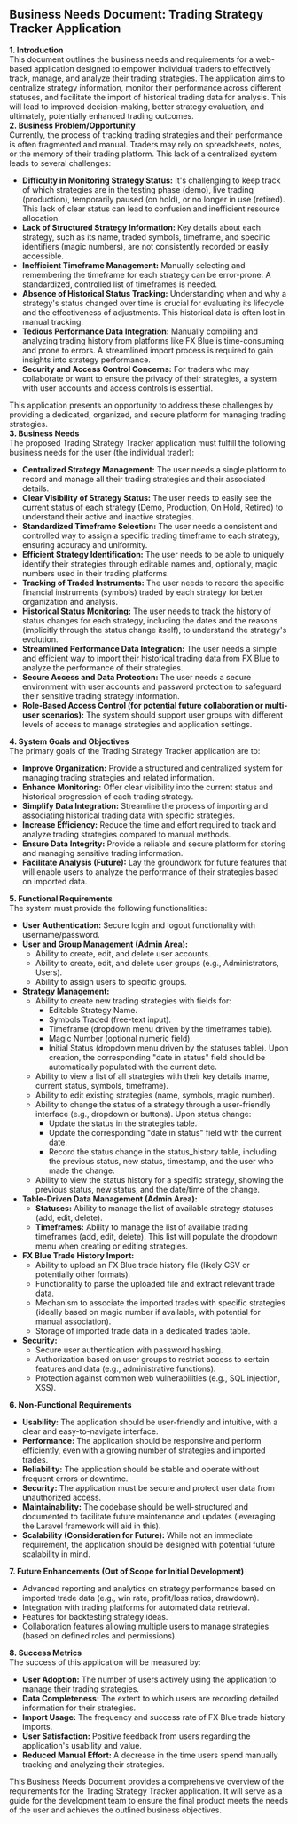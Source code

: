 ## **Business Needs Document: Trading Strategy Tracker Application**

**1\. Introduction**  
This document outlines the business needs and requirements for a web-based application designed to empower individual traders to effectively track, manage, and analyze their trading strategies. The application aims to centralize strategy information, monitor their performance across different statuses, and facilitate the import of historical trading data for analysis. This will lead to improved decision-making, better strategy evaluation, and ultimately, potentially enhanced trading outcomes.  
**2\. Business Problem/Opportunity**  
Currently, the process of tracking trading strategies and their performance is often fragmented and manual. Traders may rely on spreadsheets, notes, or the memory of their trading platform. This lack of a centralized system leads to several challenges:

* **Difficulty in Monitoring Strategy Status:** It's challenging to keep track of which strategies are in the testing phase (demo), live trading (production), temporarily paused (on hold), or no longer in use (retired). This lack of clear status can lead to confusion and inefficient resource allocation.  
* **Lack of Structured Strategy Information:** Key details about each strategy, such as its name, traded symbols, timeframe, and specific identifiers (magic numbers), are not consistently recorded or easily accessible.  
* **Inefficient Timeframe Management:** Manually selecting and remembering the timeframe for each strategy can be error-prone. A standardized, controlled list of timeframes is needed.  
* **Absence of Historical Status Tracking:** Understanding when and why a strategy's status changed over time is crucial for evaluating its lifecycle and the effectiveness of adjustments. This historical data is often lost in manual tracking.  
* **Tedious Performance Data Integration:** Manually compiling and analyzing trading history from platforms like FX Blue is time-consuming and prone to errors. A streamlined import process is required to gain insights into strategy performance.  
* **Security and Access Control Concerns:** For traders who may collaborate or want to ensure the privacy of their strategies, a system with user accounts and access controls is essential.

This application presents an opportunity to address these challenges by providing a dedicated, organized, and secure platform for managing trading strategies.  
**3\. Business Needs**  
The proposed Trading Strategy Tracker application must fulfill the following business needs for the user (the individual trader):

* **Centralized Strategy Management:** The user needs a single platform to record and manage all their trading strategies and their associated details.  
* **Clear Visibility of Strategy Status:** The user needs to easily see the current status of each strategy (Demo, Production, On Hold, Retired) to understand their active and inactive strategies.  
* **Standardized Timeframe Selection:** The user needs a consistent and controlled way to assign a specific trading timeframe to each strategy, ensuring accuracy and uniformity.  
* **Efficient Strategy Identification:** The user needs to be able to uniquely identify their strategies through editable names and, optionally, magic numbers used in their trading platforms.  
* **Tracking of Traded Instruments:** The user needs to record the specific financial instruments (symbols) traded by each strategy for better organization and analysis.  
* **Historical Status Monitoring:** The user needs to track the history of status changes for each strategy, including the dates and the reasons (implicitly through the status change itself), to understand the strategy's evolution.  
* **Streamlined Performance Data Integration:** The user needs a simple and efficient way to import their historical trading data from FX Blue to analyze the performance of their strategies.  
* **Secure Access and Data Protection:** The user needs a secure environment with user accounts and password protection to safeguard their sensitive trading strategy information.  
* **Role-Based Access Control (for potential future collaboration or multi-user scenarios):** The system should support user groups with different levels of access to manage strategies and application settings.

**4\. System Goals and Objectives**  
The primary goals of the Trading Strategy Tracker application are to:

* **Improve Organization:** Provide a structured and centralized system for managing trading strategies and related information.  
* **Enhance Monitoring:** Offer clear visibility into the current status and historical progression of each trading strategy.  
* **Simplify Data Integration:** Streamline the process of importing and associating historical trading data with specific strategies.  
* **Increase Efficiency:** Reduce the time and effort required to track and analyze trading strategies compared to manual methods.  
* **Ensure Data Integrity:** Provide a reliable and secure platform for storing and managing sensitive trading information.  
* **Facilitate Analysis (Future):** Lay the groundwork for future features that will enable users to analyze the performance of their strategies based on imported data.

**5\. Functional Requirements**  
The system must provide the following functionalities:

* **User Authentication:** Secure login and logout functionality with username/password.  
* **User and Group Management (Admin Area):**  
  * Ability to create, edit, and delete user accounts.  
  * Ability to create, edit, and delete user groups (e.g., Administrators, Users).  
  * Ability to assign users to specific groups.  
* **Strategy Management:**  
  * Ability to create new trading strategies with fields for:  
    * Editable Strategy Name.  
    * Symbols Traded (free-text input).  
    * Timeframe (dropdown menu driven by the timeframes table).  
    * Magic Number (optional numeric field).  
    * Initial Status (dropdown menu driven by the statuses table). Upon creation, the corresponding "date in status" field should be automatically populated with the current date.  
  * Ability to view a list of all strategies with their key details (name, current status, symbols, timeframe).  
  * Ability to edit existing strategies (name, symbols, magic number).  
  * Ability to change the status of a strategy through a user-friendly interface (e.g., dropdown or buttons). Upon status change:  
    * Update the status in the strategies table.  
    * Update the corresponding "date in status" field with the current date.  
    * Record the status change in the status\_history table, including the previous status, new status, timestamp, and the user who made the change.  
  * Ability to view the status history for a specific strategy, showing the previous status, new status, and the date/time of the change.  
* **Table-Driven Data Management (Admin Area):**  
  * **Statuses:** Ability to manage the list of available strategy statuses (add, edit, delete).  
  * **Timeframes:** Ability to manage the list of available trading timeframes (add, edit, delete). This list will populate the dropdown menu when creating or editing strategies.  
* **FX Blue Trade History Import:**  
  * Ability to upload an FX Blue trade history file (likely CSV or potentially other formats).  
  * Functionality to parse the uploaded file and extract relevant trade data.  
  * Mechanism to associate the imported trades with specific strategies (ideally based on magic number if available, with potential for manual association).  
  * Storage of imported trade data in a dedicated trades table.  
* **Security:**  
  * Secure user authentication with password hashing.  
  * Authorization based on user groups to restrict access to certain features and data (e.g., administrative functions).  
  * Protection against common web vulnerabilities (e.g., SQL injection, XSS).

**6\. Non-Functional Requirements**

* **Usability:** The application should be user-friendly and intuitive, with a clear and easy-to-navigate interface.  
* **Performance:** The application should be responsive and perform efficiently, even with a growing number of strategies and imported trades.  
* **Reliability:** The application should be stable and operate without frequent errors or downtime.  
* **Security:** The application must be secure and protect user data from unauthorized access.  
* **Maintainability:** The codebase should be well-structured and documented to facilitate future maintenance and updates (leveraging the Laravel framework will aid in this).  
* **Scalability (Consideration for Future):** While not an immediate requirement, the application should be designed with potential future scalability in mind.

**7\. Future Enhancements (Out of Scope for Initial Development)**

* Advanced reporting and analytics on strategy performance based on imported trade data (e.g., win rate, profit/loss ratios, drawdown).  
* Integration with trading platforms for automated data retrieval.  
* Features for backtesting strategy ideas.  
* Collaboration features allowing multiple users to manage strategies (based on defined roles and permissions).

**8\. Success Metrics**  
The success of this application will be measured by:

* **User Adoption:** The number of users actively using the application to manage their trading strategies.  
* **Data Completeness:** The extent to which users are recording detailed information for their strategies.  
* **Import Usage:** The frequency and success rate of FX Blue trade history imports.  
* **User Satisfaction:** Positive feedback from users regarding the application's usability and value.  
* **Reduced Manual Effort:** A decrease in the time users spend manually tracking and analyzing their strategies.

This Business Needs Document provides a comprehensive overview of the requirements for the Trading Strategy Tracker application. It will serve as a guide for the development team to ensure the final product meets the needs of the user and achieves the outlined business objectives.